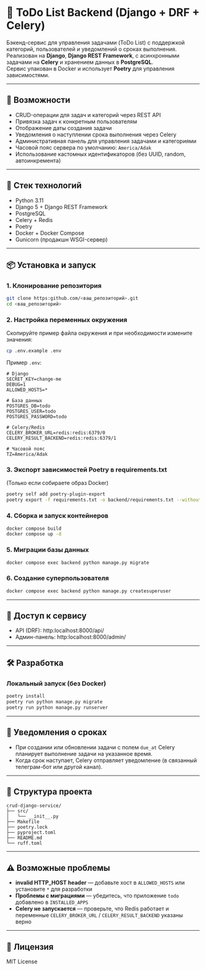 # 📌 ToDo List Backend (Django + DRF + Celery)

Бэкенд-сервис для управления задачами (ToDo List) с поддержкой категорий, пользователей и уведомлений о сроках выполнения.  
Реализован на **Django**, **Django REST Framework**, с асинхронными задачами на **Celery** и хранением данных в **PostgreSQL**.  
Сервис упакован в Docker и использует **Poetry** для управления зависимостями.

---

## 🚀 Возможности

- CRUD-операции для задач и категорий через REST API
- Привязка задач к конкретным пользователям
- Отображение даты создания задачи
- Уведомления о наступлении срока выполнения через Celery
- Административная панель для управления задачами и категориями
- Часовой пояс сервера по умолчанию: `America/Adak`
- Использование кастомных идентификаторов (без UUID, random, автоинкремента)

---

## 📂 Стек технологий

- Python 3.11
- Django 5 + Django REST Framework
- PostgreSQL
- Celery + Redis
- Poetry
- Docker + Docker Compose
- Gunicorn (продакшн WSGI-сервер)

---

## 📦 Установка и запуск

### 1. Клонирование репозитория

```bash
git clone https:github.com/<ваш_репозиторий>.git
cd <ваш_репозиторий>
```

### 2. Настройка переменных окружения

Скопируйте пример файла окружения и при необходимости измените значения:

```bash
cp .env.example .env
```

Пример `.env`:

```
# Django
SECRET_KEY=change-me
DEBUG=1
ALLOWED_HOSTS=*

# База данных
POSTGRES_DB=todo
POSTGRES_USER=todo
POSTGRES_PASSWORD=todo

# Celery/Redis
CELERY_BROKER_URL=redis:redis:6379/0
CELERY_RESULT_BACKEND=redis:redis:6379/1

# Часовой пояс
TZ=America/Adak
```

### 3. Экспорт зависимостей Poetry в requirements.txt

(Только если собираете образ Docker)

```bash
poetry self add poetry-plugin-export
poetry export -f requirements.txt -o backend/requirements.txt --without-hashes
```

### 4. Сборка и запуск контейнеров

```bash
docker compose build
docker compose up -d
```

### 5. Миграции базы данных

```bash
docker compose exec backend python manage.py migrate
```

### 6. Создание суперпользователя

```bash
docker compose exec backend python manage.py createsuperuser
```

---

## 📜 Доступ к сервису

- API (DRF): http:localhost:8000/api/
- Админ-панель: http:localhost:8000/admin/

---

## 🛠 Разработка

### Локальный запуск (без Docker)

```bash
poetry install
poetry run python manage.py migrate
poetry run python manage.py runserver
```

---

## 🔔 Уведомления о сроках

- При создании или обновлении задачи с полем `due_at` Celery планирует выполнение задачи на указанное время.
- Когда срок наступает, Celery отправляет уведомление (в связанный телеграм-бот или другой канал).

---

## 📌 Структура проекта

```
crud-django-service/
├── src/
│   └── __init__.py
├── Makefile
├── poetry.lock
├── pyproject.toml
├── README.md
└── ruff.toml
```

---

## ⚠ Возможные проблемы

- **invalid HTTP_HOST header** — добавьте хост в `ALLOWED_HOSTS` или установите `*` для разработки
- **Проблемы с миграциями** — убедитесь, что приложение `todo` добавлено в `INSTALLED_APPS`
- **Celery не запускается** — проверьте, что Redis работает и переменные `CELERY_BROKER_URL` / `CELERY_RESULT_BACKEND` указаны верно

---

## 📄 Лицензия

MIT License

